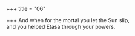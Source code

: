 +++
title = "06"

+++
And when for the mortal you let the Sun slip,  
and you helped Etaśa through your powers.  